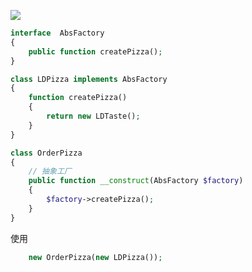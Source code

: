 ![](https://ws2.sinaimg.cn/large/006tKfTcly1g0dn3m5u87j32380eg76y.jpg)

```php
interface  AbsFactory
{
    public function createPizza();
}

```

```php
class LDPizza implements AbsFactory
{
    function createPizza()
    {
        return new LDTaste();
    }
}
```

```php
class OrderPizza
{
    // 抽象工厂
    public function __construct(AbsFactory $factory)
    {
        $factory->createPizza();
    }
}
```

使用

```php
	new OrderPizza(new LDPizza());
```

